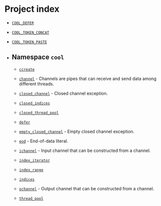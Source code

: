 ---
---

# Project index

  - [`COOL_DEFER`](doc_defer.html#standardese-defer-hpp)

  - [`COOL_TOKEN_CONCAT`](doc_defer.html#standardese-defer-hpp)

  - [`COOL_TOKEN_PASTE`](doc_defer.html#standardese-defer-hpp)

  - ## Namespace `cool`
    
      - [`ccreate`](doc_ccreate.html#standardese-cool)
    
      - [`channel`](doc_channel.html#standardese-cool__channel-T-) - Channels are pipes that can receive and send data among different threads.
    
      - [`closed_channel`](doc_channel.html#standardese-cool__closed_channel) - Closed channel exception.
    
      - [`closed_indices`](doc_indices.html#standardese-cool)
    
      - [`closed_thread_pool`](doc_thread_pool.html#standardese-cool)
    
      - [`defer`](doc_defer.html#standardese-cool)
    
      - [`empty_closed_channel`](doc_channel.html#standardese-cool__empty_closed_channel) - Empty closed channel exception.
    
      - [`eod`](doc_channel.html#standardese-cool__eod) - End-of-data literal.
    
      - [`ichannel`](doc_channel.html#standardese-cool__ichannel-T-) - Input channel that can be constructed from a channel.
    
      - [`index_iterator`](doc_indices.html#standardese-cool)
    
      - [`index_range`](doc_indices.html#standardese-cool)
    
      - [`indices`](doc_indices.html#standardese-cool)
    
      - [`ochannel`](doc_channel.html#standardese-cool__ochannel-T-) - Output channel that can be constructed from a channel.
    
      - [`thread_pool`](doc_thread_pool.html#standardese-cool)
